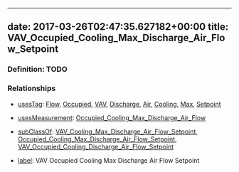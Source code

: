 
---
date: 2017-03-26T02:47:35.627182+00:00
title: VAV_Occupied_Cooling_Max_Discharge_Air_Flow_Setpoint
---
### Definition: TODO

### Relationships

* [usesTag](https://brickschema.org/schema/1.0/BrickFrame#usesTag): [Flow](https://brickschema.org/schema/1.0/BrickTag#Flow), [Occupied](https://brickschema.org/schema/1.0/BrickTag#Occupied), [VAV](https://brickschema.org/schema/1.0/BrickTag#VAV), [Discharge](https://brickschema.org/schema/1.0/BrickTag#Discharge), [Air](https://brickschema.org/schema/1.0/BrickTag#Air), [Cooling](https://brickschema.org/schema/1.0/BrickTag#Cooling), [Max](https://brickschema.org/schema/1.0/BrickTag#Max), [Setpoint](https://brickschema.org/schema/1.0/BrickTag#Setpoint)

* [usesMeasurement](https://brickschema.org/schema/1.0/BrickFrame#usesMeasurement): [Occupied_Cooling_Max_Discharge_Air_Flow](https://brickschema.org/schema/1.0/Brick#Occupied_Cooling_Max_Discharge_Air_Flow)

* [subClassOf](http://www.w3.org/2000/01/rdf-schema#subClassOf): [VAV_Cooling_Max_Discharge_Air_Flow_Setpoint](https://brickschema.org/schema/1.0/Brick#VAV_Cooling_Max_Discharge_Air_Flow_Setpoint), [Occupied_Cooling_Max_Discharge_Air_Flow_Setpoint](https://brickschema.org/schema/1.0/Brick#Occupied_Cooling_Max_Discharge_Air_Flow_Setpoint), [VAV_Occupied_Cooling_Discharge_Air_Flow_Setpoint](https://brickschema.org/schema/1.0/Brick#VAV_Occupied_Cooling_Discharge_Air_Flow_Setpoint)

* [label](http://www.w3.org/2000/01/rdf-schema#label): VAV Occupied Cooling Max Discharge Air Flow Setpoint
